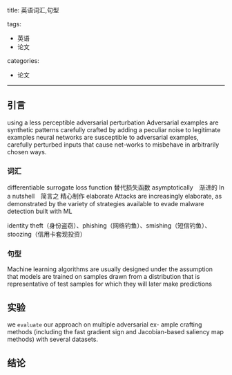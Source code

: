 title: 英语词汇,句型

tags:

- 英语
- 论文
 
categories:
- 论文

-------

## 引言
using a less perceptible adversarial perturbation
Adversarial examples are synthetic patterns carefully crafted by adding a peculiar noise to legitimate examples
neural  networks are susceptible to adversarial examples, carefully perturbed inputs that cause net-works to misbehave in arbitrarily chosen ways. 
### 词汇
differentiable surrogate loss function 替代损失函数
asymptotically　渐进的
In a nutshell　简言之
精心制作 elaborate
Attacks  are  increasingly  elaborate,
as demonstrated by the variety of strategies available to evade malware detection built with ML

identity theft（身份盗窃）、phishing（网络钓鱼）、smishing（短信钓鱼）、stoozing（信用卡套现投资）
### 句型
Machine learning algorithms are usually designed under
the assumption that models are trained on samples drawn
from a distribution that is representative of test samples for which they will later make predictions
## 实验
 we `evaluate` our approach on multiple adversarial ex-
ample crafting methods (including the fast gradient sign and Jacobian-based saliency map methods) with several
datasets.  

## 结论
